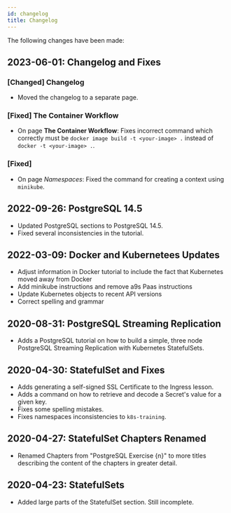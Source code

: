 ```yaml
---
id: changelog
title: Changelog
---
```


The following changes have been made:

## 2023-06-01: Changelog and Fixes

### [Changed] Changelog

- Moved the changelog to a separate page.

### [Fixed] The Container Workflow

- On page **The Container Workflow**: Fixes incorrect command which correctly must be `docker image build -t <your-image> .` instead of `docker -t <your-image> .`.

### [Fixed] 

- On page *Namespaces*: Fixed the command for creating a context using `minikube`.

## 2022-09-26: PostgreSQL 14.5

- Updated PostgreSQL sections to PostgreSQL 14.5.
- Fixed several inconsistencies in the tutorial.

## 2022-03-09: Docker and Kubernetees Updates

- Adjust information in Docker tutorial to include the fact that Kubernetes moved
away from Docker
- Add minikube instructions and remove a9s Paas instructions
- Update Kubernetes objects to recent API versions
- Correct spelling and grammar

## 2020-08-31: PostgreSQL Streaming Replication

- Adds a PostgreSQL tutorial on how to build a simple, three node PostgreSQL Streaming Replication with Kubernetes StatefulSets.

## 2020-04-30: StatefulSet and Fixes

- Adds generating a self-signed SSL Certificate to the Ingress lesson.
- Adds a command on how to retrieve and decode a Secret's value for a given key.
- Fixes some spelling mistakes.
- Fixes namespaces inconsistencies to `k8s-training`.

## 2020-04-27: StatefulSet Chapters Renamed

- Renamed Chapters from "PostgreSQL Exercise {n}" to more titles describing the content of the chapters in greater detail.

## 2020-04-23: StatefulSets

- Added large parts of the StatefulSet section. Still incomplete.
